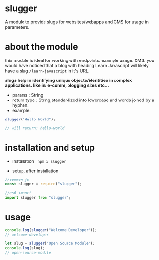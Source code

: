 # slugger

A module to provide slugs for websites/webapps and CMS for usage in parameters.

# about the module

this module is ideal for working with endpoints.
example usage: CMS.
you would have noticed that a blog with heading Learn Javascript will likely have a slug `/learn-javascript` in it's URL.

**slugs help in identifying unique objects/identities in complex applications. like in: e-comm, blogging sites etc...**

- params : String
- return type : String,standardized into lowercase and words joined by a hyphen.
- example:

```js
slugger("Hello World");

// will return: hello-world
```

# installation and setup

- installation
  ` npm i slugger`

- setup, after installation

```js
//common js
const slugger = require("slugger");

//es6 import
import slugger from "slugger";
```

# usage

```js
console.log(slugger("Welcome Developer"));
// welcome-developer

let slug = slugger("Open Source Module");
console.log(slug);
// open-source-module
```
